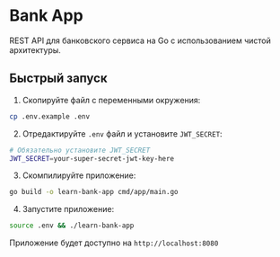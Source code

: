 # Bank App

REST API для банковского сервиса на Go с использованием чистой архитектуры.

## Быстрый запуск

1. Скопируйте файл с переменными окружения:
```bash
cp .env.example .env
```

2. Отредактируйте `.env` файл и установите `JWT_SECRET`:
```bash
# Обязательно установите JWT_SECRET
JWT_SECRET=your-super-secret-jwt-key-here
```

3. Скомпилируйте приложение:
```bash
go build -o learn-bank-app cmd/app/main.go
```

4. Запустите приложение:
```bash
source .env && ./learn-bank-app
```

Приложение будет доступно на `http://localhost:8080`
